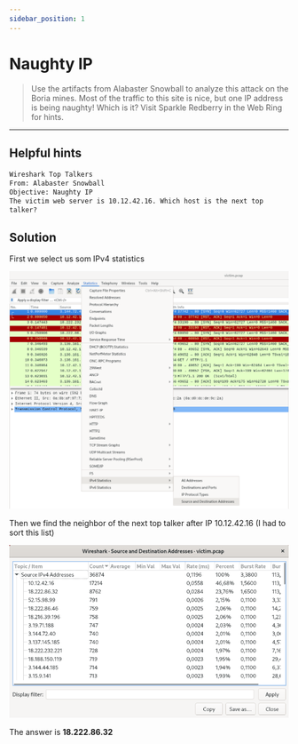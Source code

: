 ```yaml
---
sidebar_position: 1
---
```


# Naughty IP
 
> Use the artifacts from Alabaster Snowball to analyze this attack on the Boria 
> mines. Most of the traffic to this site is nice, but one IP address is being 
> naughty! Which is it? Visit Sparkle Redberry in the Web Ring for hints.

****

## Helpful hints

```
Wireshark Top Talkers
From: Alabaster Snowball
Objective: Naughty IP
The victim web server is 10.12.42.16. Which host is the next top talker?
```

## Solution

First we select us som IPv4 statistics

![Select Wireshark statistics](/img/web-ring/toptalkers-select.png)

Then we find the neighbor of the next top talker after IP 10.12.42.16 (I had to sort this list)

![Toptalkers](/img/web-ring/toptalkers.png)

The answer is **18.222.86.32**